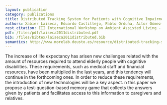 ```yaml
--- 
layout: publication
category: publications
title: Distributed Tracking System for Patients with Cognitive Impairments
authors: Xabier Laiseca, Eduardo Castillejo, Pablo Orduña, Aitor Gómez-Goiri, Diego López-de-Ipiña, Ester Gonzalez-Aguado
rest_citation: III International Workshop on Ambient Assisted Living - <a href="http://mami.uclm.es/iwaal2011/" target="_blank">IWAAL 2011</a>. Málaga, Spain, June 2011.
pdf: /files/pdf/laiseca2011distributed.pdf
bib: /files/bibtex/laiseca2011distributed.bib
semantics: http://www.morelab.deusto.es/resource/distributed-tracking-system-for-patients-with-cognitive-impairments
--- 
```


The increase of life expectancy has arisen new challenges related with the amount of resources required to attend elderly people with cognitive disabilities.
These requirements, such as medical staff and financial resources, have been multiplied in the last years, and this tendency will continue in the forthcoming ones.
In order to reduce these requirements, the introduction of new technologies will be a key aspect.
n this paper we propose a test-question-based memory game that collects the answers given by patients and facilitates access to this information to caregivers and relatives.